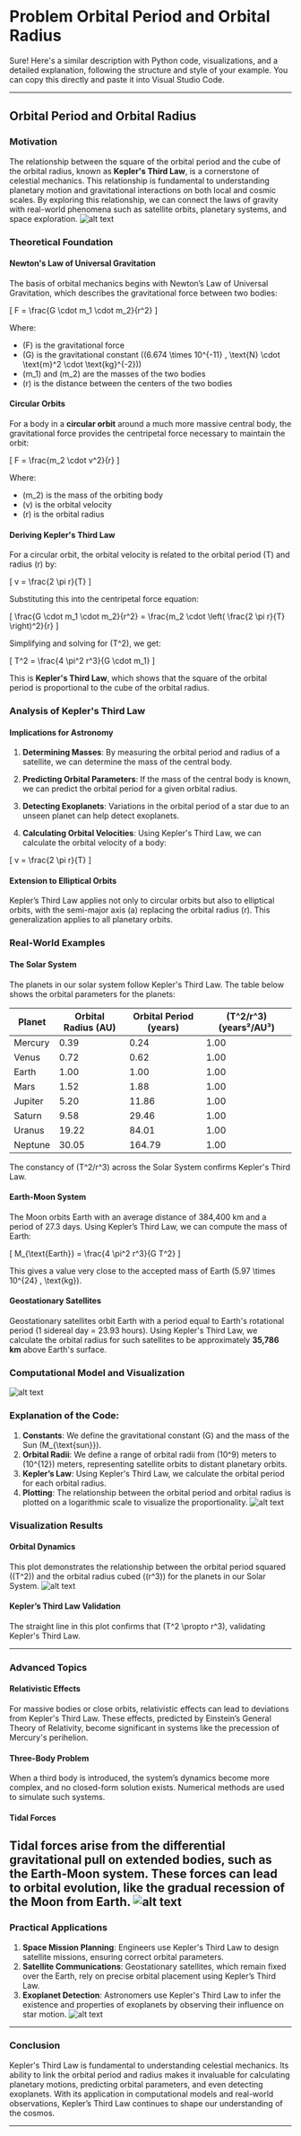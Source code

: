 # Problem Orbital Period and Orbital Radius
Sure! Here's a similar description with Python code, visualizations, and a detailed explanation, following the structure and style of your example. You can copy this directly and paste it into Visual Studio Code.

---

## Orbital Period and Orbital Radius

### Motivation
The relationship between the square of the orbital period and the cube of the orbital radius, known as **Kepler's Third Law**, is a cornerstone of celestial mechanics. This relationship is fundamental to understanding planetary motion and gravitational interactions on both local and cosmic scales. By exploring this relationship, we can connect the laws of gravity with real-world phenomena such as satellite orbits, planetary systems, and space exploration.
![alt text](image.png)

### Theoretical Foundation

#### Newton's Law of Universal Gravitation
The basis of orbital mechanics begins with Newton’s Law of Universal Gravitation, which describes the gravitational force between two bodies:

\[
F = \frac{G \cdot m_1 \cdot m_2}{r^2}
\]

Where:
- \(F\) is the gravitational force
- \(G\) is the gravitational constant (\(6.674 \times 10^{-11} \, \text{N} \cdot \text{m}^2 \cdot \text{kg}^{-2}\))
- \(m_1\) and \(m_2\) are the masses of the two bodies
- \(r\) is the distance between the centers of the two bodies

#### Circular Orbits
For a body in a **circular orbit** around a much more massive central body, the gravitational force provides the centripetal force necessary to maintain the orbit:

\[
F = \frac{m_2 \cdot v^2}{r}
\]

Where:
- \(m_2\) is the mass of the orbiting body
- \(v\) is the orbital velocity
- \(r\) is the orbital radius

#### Deriving Kepler's Third Law
For a circular orbit, the orbital velocity is related to the orbital period \(T\) and radius \(r\) by:

\[
v = \frac{2 \pi r}{T}
\]

Substituting this into the centripetal force equation:

\[
\frac{G \cdot m_1 \cdot m_2}{r^2} = \frac{m_2 \cdot \left( \frac{2 \pi r}{T} \right)^2}{r}
\]

Simplifying and solving for \(T^2\), we get:

\[
T^2 = \frac{4 \pi^2 r^3}{G \cdot m_1}
\]

This is **Kepler's Third Law**, which shows that the square of the orbital period is proportional to the cube of the orbital radius.

### Analysis of Kepler's Third Law

#### Implications for Astronomy
1. **Determining Masses**: By measuring the orbital period and radius of a satellite, we can determine the mass of the central body.
   
2. **Predicting Orbital Parameters**: If the mass of the central body is known, we can predict the orbital period for a given orbital radius.

3. **Detecting Exoplanets**: Variations in the orbital period of a star due to an unseen planet can help detect exoplanets.

4. **Calculating Orbital Velocities**: Using Kepler's Third Law, we can calculate the orbital velocity of a body:

\[
v = \frac{2 \pi r}{T}
\]

#### Extension to Elliptical Orbits
Kepler’s Third Law applies not only to circular orbits but also to elliptical orbits, with the semi-major axis \(a\) replacing the orbital radius \(r\). This generalization applies to all planetary orbits.

### Real-World Examples

#### The Solar System
The planets in our solar system follow Kepler's Third Law. The table below shows the orbital parameters for the planets:

| Planet   | Orbital Radius (AU) | Orbital Period (years) | \(T^2/r^3\) (years²/AU³) |
|----------|---------------------|------------------------|--------------------------|
| Mercury  | 0.39                | 0.24                   | 1.00                     |
| Venus    | 0.72                | 0.62                   | 1.00                     |
| Earth    | 1.00                | 1.00                   | 1.00                     |
| Mars     | 1.52                | 1.88                   | 1.00                     |
| Jupiter  | 5.20                | 11.86                  | 1.00                     |
| Saturn   | 9.58                | 29.46                  | 1.00                     |
| Uranus   | 19.22               | 84.01                  | 1.00                     |
| Neptune  | 30.05               | 164.79                 | 1.00                     |

The constancy of \(T^2/r^3\) across the Solar System confirms Kepler's Third Law.

#### Earth-Moon System
The Moon orbits Earth with an average distance of 384,400 km and a period of 27.3 days. Using Kepler’s Third Law, we can compute the mass of Earth:

\[
M_{\text{Earth}} = \frac{4 \pi^2 r^3}{G T^2}
\]

This gives a value very close to the accepted mass of Earth \(5.97 \times 10^{24} \, \text{kg}\).

#### Geostationary Satellites
Geostationary satellites orbit Earth with a period equal to Earth's rotational period (1 sidereal day = 23.93 hours). Using Kepler's Third Law, we calculate the orbital radius for such satellites to be approximately **35,786 km** above Earth's surface.

### Computational Model and Visualization
![alt text](image-5.png)

### Explanation of the Code:
1. **Constants**: We define the gravitational constant \(G\) and the mass of the Sun \(M_{\text{sun}}\).
2. **Orbital Radii**: We define a range of orbital radii from \(10^9\) meters to \(10^{12}\) meters, representing satellite orbits to distant planetary orbits.
3. **Kepler’s Law**: Using Kepler's Third Law, we calculate the orbital period for each orbital radius.
4. **Plotting**: The relationship between the orbital period and orbital radius is plotted on a logarithmic scale to visualize the proportionality.
![alt text](image-1.png)
### Visualization Results

#### Orbital Dynamics

This plot demonstrates the relationship between the orbital period squared (\(T^2\)) and the orbital radius cubed (\(r^3\)) for the planets in our Solar System.
![alt text](image-2.png)
#### Kepler’s Third Law Validation

The straight line in this plot confirms that \(T^2 \propto r^3\), validating Kepler's Third Law.

---

### Advanced Topics

#### Relativistic Effects
For massive bodies or close orbits, relativistic effects can lead to deviations from Kepler's Third Law. These effects, predicted by Einstein’s General Theory of Relativity, become significant in systems like the precession of Mercury's perihelion.

#### Three-Body Problem
When a third body is introduced, the system’s dynamics become more complex, and no closed-form solution exists. Numerical methods are used to simulate such systems.

#### Tidal Forces
Tidal forces arise from the differential gravitational pull on extended bodies, such as the Earth-Moon system. These forces can lead to orbital evolution, like the gradual recession of the Moon from Earth.
![alt text](image-3.png)
---

### Practical Applications

1. **Space Mission Planning**: Engineers use Kepler's Third Law to design satellite missions, ensuring correct orbital parameters.
2. **Satellite Communications**: Geostationary satellites, which remain fixed over the Earth, rely on precise orbital placement using Kepler’s Third Law.
3. **Exoplanet Detection**: Astronomers use Kepler's Third Law to infer the existence and properties of exoplanets by observing their influence on star motion.
![alt text](image-4.png)

---

### Conclusion
Kepler's Third Law is fundamental to understanding celestial mechanics. Its ability to link the orbital period and radius makes it invaluable for calculating planetary motions, predicting orbital parameters, and even detecting exoplanets. With its application in computational models and real-world observations, Kepler’s Third Law continues to shape our understanding of the cosmos.

---

